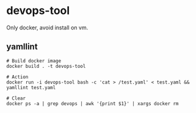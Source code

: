# devops-tool
Only docker, avoid install on vm.
## yamllint
```
# Build docker image
docker build . -t devops-tool

# Action
docker run -i devops-tool bash -c 'cat > /test.yaml' < test.yaml && yamllint test.yaml  

# Clear
docker ps -a | grep devops | awk '{print $1}' | xargs docker rm 
```